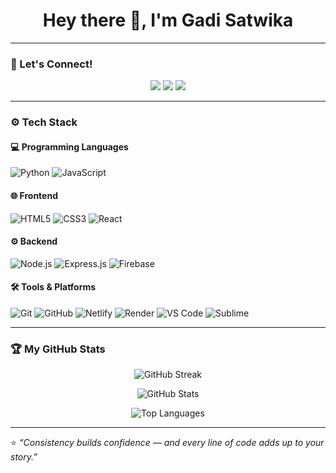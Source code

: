 <h1 align="center">Hey there 👋, I'm Gadi Satwika</h1>

---

### 💬 Let's Connect!

<p align="center">
  <a href="mailto:satwikagadi2005@gmail.com"><img src="https://img.shields.io/badge/Gmail-D14836?style=for-the-badge&logo=gmail&logoColor=white"></a>
  <a href="https://github.com/Gadi-Satwika"><img src="https://img.shields.io/badge/GitHub-100000?style=for-the-badge&logo=github&logoColor=white"></a>
  <a href="https://www.linkedin.com/in/gadi-satwika"><img src="https://img.shields.io/badge/LinkedIn-0077B5?style=for-the-badge&logo=linkedin&logoColor=white"></a>
</p>

---

### ⚙️ Tech Stack

#### 💻 Programming Languages
![Python](https://img.shields.io/badge/Python-3670A0?style=for-the-badge&logo=python&logoColor=white)
![JavaScript](https://img.shields.io/badge/JavaScript-FFD43B?style=for-the-badge&logo=javascript&logoColor=black)

#### 🌐 Frontend
![HTML5](https://img.shields.io/badge/HTML5-E34F26?style=for-the-badge&logo=html5&logoColor=white)
![CSS3](https://img.shields.io/badge/CSS3-1572B6?style=for-the-badge&logo=css3&logoColor=white)
![React](https://img.shields.io/badge/React-DD0031?style=for-the-badge&logo=react&logoColor=white)

#### ⚙️ Backend
![Node.js](https://img.shields.io/badge/Node.js-339933?style=for-the-badge&logo=node.js&logoColor=white)
![Express.js](https://img.shields.io/badge/Express.js-000000?style=for-the-badge&logo=express&logoColor=white)
![Firebase](https://img.shields.io/badge/Firebase-ffca28?style=for-the-badge&logo=firebase&logoColor=black)

#### 🛠 Tools & Platforms
![Git](https://img.shields.io/badge/Git-F05033?style=for-the-badge&logo=git&logoColor=white)
![GitHub](https://img.shields.io/badge/GitHub-181717?style=for-the-badge&logo=github&logoColor=white)
![Netlify](https://img.shields.io/badge/Netlify-00C7B7?style=for-the-badge&logo=netlify&logoColor=white)
![Render](https://img.shields.io/badge/Render-00C7B7?style=for-the-badge&logo=render&logoColor=white)
![VS Code](https://img.shields.io/badge/VS_Code-0078D4?style=for-the-badge&logo=visual-studio-code&logoColor=white)
![Sublime](https://img.shields.io/badge/Sublime-0078D4?style=for-the-badge&logo=sublime-text&logoColor=white)

---

### 🏆 My GitHub Stats

<p align="center">
  <img src="https://github-readme-streak-stats.herokuapp.com/?user=Gadi-Satwika&theme=radical" alt="GitHub Streak" />
</p>

<p align="center">
  <img src="https://github-readme-stats.vercel.app/api?username=Gadi-Satwika&show_icons=true&theme=radical" alt="GitHub Stats" />
</p>

<p align="center">
  <img src="https://github-readme-stats.vercel.app/api/top-langs/?username=Gadi-Satwika&layout=compact&theme=radical" alt="Top Languages" />
</p>

---

⭐ *“Consistency builds confidence — and every line of code adds up to your story.”*

